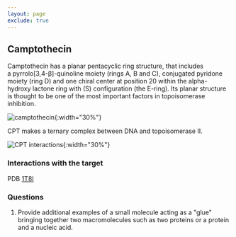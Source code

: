 ```yaml
---
layout: page
exclude: true
---
```


## Camptothecin

Camptothecin has a planar pentacyclic ring structure, that includes a pyrrolo[3,4-β]-quinoline moiety (rings A, B and C), conjugated pyridone moiety (ring D) and one chiral center at position 20 within the alpha-hydroxy lactone ring with (S) configuration (the E-ring). Its planar structure is thought to be one of the most important factors in topoisomerase inhibition.

![camptothecin](https://upload.wikimedia.org/wikipedia/commons/thumb/e/ec/Camptothecin.svg/1024px-Camptothecin.svg.png){:width="30%"}

CPT makes a ternary complex between DNA and topoisomerase II.

![CPT interactions](https://upload.wikimedia.org/wikipedia/commons/thumb/f/fa/Camptothecin_binding.svg/800px-Camptothecin_binding.svg.png){:width="30%"}

### Interactions with the target

PDB [1T8I](https://www.rcsb.org/3d-sequence/1T8I?assemblyId=1)

### Questions
1. Provide additional examples of a small molecule acting as a "glue" bringing together two macromolecules such as two proteins or a protein and a nucleic acid.
